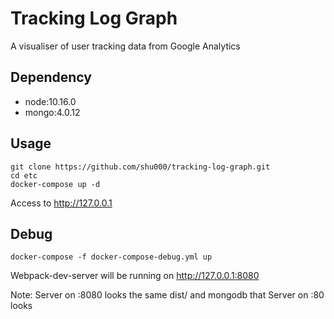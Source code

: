 Tracking Log Graph
===

A visualiser of user tracking data from Google Analytics

## Dependency
- node:10.16.0
- mongo:4.0.12

## Usage
    git clone https://github.com/shu000/tracking-log-graph.git
    cd etc
    docker-compose up -d
Access to http://127.0.0.1

## Debug
    docker-compose -f docker-compose-debug.yml up
Webpack-dev-server will be running on http://127.0.0.1:8080

Note: Server on :8080 looks the same dist/ and mongodb that Server on :80 looks
